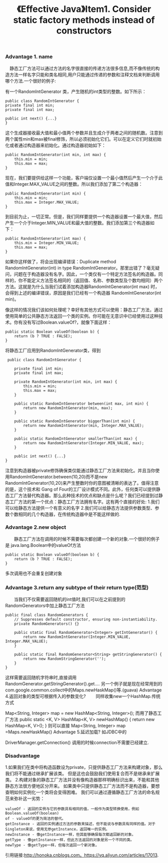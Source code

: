 ﻿---
title: 《Effective Java》Item1. Consider static factory methods instead of constructors
categories :
- 技术
tags :
- Java
- Effective Java
---

### Advantage 1. name
　静态工厂方法可以通过方法的名字很直接的传递方法很多信息,而不像传统的构造方法一样名字只能和类名相同,用户只能通过传递的参数和注释文档来判断调用哪个方法.一个很好的例子:

有一个RandomIntGenerator 类，产生随机的int类型的整数。如下所示： 
```
public class RandomIntGenerator {
private final int min;
private final int max;

public int next() {...}
}
```
这个生成器接收最大值和最小值两个参数并且生成介于两者之间的随机数。注意到两个属性min和max被final修饰，所以必须初始化它们。可以在定义它们时就初始化或者通过构造器来初始化。通过构造器初始如下：
```
public RandomIntGenerator(int min, int max) {
    this.min = min;
    this.max = max;
}
```
现在，我们要提供给这样一个功能，客户端仅设置一个最小值然后产生一个介于此值和Integer.MAX_VALUE之间的整数。所以我们添加了第二个构造器：
```
public RandomIntGenerator(int min) {
    this.min = min;
    this.max = Integer.MAX_VALUE;
}
```
到目前为止，一切正常。但是，我们同样要提供一个构造器设置一个最大值，然后产生一个介于Integer.MIN_VALUE和最大值的整数。我们添加第三个构造器如下：
```
public RandomIntGenerator(int max) {
    this.min = Integer.MIN_VALUE;
    this.max = max;
}
```
如果你这样做了，将会出现编译错误：Duplicate method RandomIntGenerator(int) in type RandomIntGenerator。那里出错了？毫无疑问，问题在于构造器没有名字。因此，一个类仅有一个特定方法签名的构造器。同样的，你不能定义方法签名相同的（返回值、名称、参数类型及个数均相同）两个方法。这就是为什么当我们试着添加构造器RandomIntGenerator(int max) 时，会得到上述的编译错误，原因是我们已经有一个构造器 RandomIntGenerator(int min)。

像这样的情况我们该如何处理呢？幸好有其他方式可以使用：静态工厂方法，通过使用简单的公共静态方法返回一个类的实例。你可能在无意识中已经使用过这种技术。你有没有写过Boolean.valueOf?，就像下面这样：
```
public static Boolean valueOf(boolean b) {
    return (b ? TRUE : FALSE);
}
```
将静态工厂应用到RandomIntGenerator类，得到
```
 public class RandomIntGenerator {

    private final int min;
    private final int max;

    private RandomIntGenerator(int min, int max) {
        this.min = min;
        this.max = max;
    }

    public static RandomIntGenerator between(int max, int min) {
        return new RandomIntGenerator(min, max);
    }

    public static RandomIntGenerator biggerThan(int min) {
        return new RandomIntGenerator(min, Integer.MAX_VALUE);
    }

    public static RandomIntGenerator smallerThan(int max) {
        return new RandomIntGenerator(Integer.MIN_VALUE, max);
    }

    public int next() {...}
}
```
注意到构造器被private修饰确保类仅能通过静态工厂方法来初始化。并且当你使用RandomIntGenerator.between(10,20)而不是new RandomIntGenerator(10,20)来产生整数时你的意图被清晰的表达了。值得注意的是，这个技术和 Gang of Four的工厂设计模式不同。此外，任何类可以提供静态工厂方法替代构造器。那么此种技术的优点和缺点是什么呢？我们已经提到过静态工厂方法的第一个优点：静态工厂方法拥有名字。这有两个直接的好处:
1.我们可以给静态方法提供一个有意义的名字
2.我们可以给静态方法提供参数类型、参数个数相同的几个构造器，在传统构造器中是不能这样做的.

 

### Advantage 2.new object
　　静态工厂方法在调用的时候不需要每次都创建一个新的对象.一个很好的例子是 java.lang.Boolean中的valueOf方法
```
public static Boolean valueOf(boolean b) {
    return (b ? TRUE : FALSE);
}
```
多次调用也不会重复创建对象
### Advantage 3.return any subtype of their return type(范型)
　　当我们不仅需要返回随机的int值时,我们可以在之前提到的RandomGenerators中加上静态工厂方法
```
public final class RandomGenerators {
    // Suppresses default constructor, ensuring non-instantiability.
    private RandomGenerators() {}

    public static final RandomGenerator<Integer> getIntGenerator() {
        return new RandomIntGenerator(Integer.MIN_VALUE, Integer.MAX_VALUE);
    }

    public static final RandomGenerator<String> getStringGenerator() {
        return new RandomStringGenerator('');
    }
}
```
这样需要返回随机字符串时,直接调用RandomGenerator.getStringGenerator().get....
另一个例子就是现在经常用到的com.google.common.collect中的Maps.newHaskMap()等.(guava)
Advantage 4.返回对象的类型可根据传入的参数变化?
　　同样收集new一个HashMap.传统方式

Map<String, Integer> map = new HashMap<String, Integer>();
 而用了静态工厂方法
public static <K, V> HashMap<K, V> newHashMap() {
  return new HashMap<K, V>();
}
则可以直接 
Map<String, Integer> map =Maps.newHaskMap()
Advantage 5.延迟加载?
如JDBC中的

DriverManager.getConnection()
调用的时候connection不需要已经建立.
 

### Disadvantage
1.如果我们在类中将构造函数设为private，只提供静态工厂方法来构建对象，那么我们将不能通过继承扩展该类。 
但是这也会鼓励我们使用复合而不是继承来扩展类。
2.构建对象的静态工厂方法并没有像构造器那样明确标识出来，不能和其他静态方法很方便地区分开来。 
如果类中只提供静态工厂方法而不是构造器，要想查明如何实例化一个类将会变得困难。 
我们可以通过遵循静态工厂方法的命名规范来弥补这一劣势：
```
valueOf - 返回的实例与它的参数具有相同的值，一般作为类型转换使用，例如Boolean.valueOf(boolean)
of - valueOf的更为简洁的替代。
getInstance - 返回的实例通过方法的参数来描述，但不能说与参数具有同样的值。对于Singleton来说，使用无参getInstance，返回唯一的实例。
newInstance - 像getInstance一样，但其能够确保每次都返回新的对象。
getType - 像getInstance一样，但此方法返回的对象是另一个不同的类。
newType - 像getType一样，但每次返回一个新对象。
```
引用链接:http://honoka.cnblogs.com。https://yq.aliyun.com/articles/17013.




